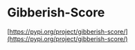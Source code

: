 # Gibberish-Score

[https://pypi.org/project/gibberish-score/](https://pypi.org/project/gibberish-score/)